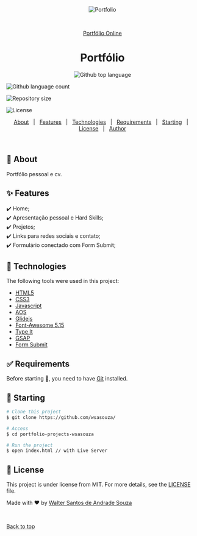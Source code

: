 <div align="center" id="top"> 
  <img src="./assets/images/portfolio-web.gif" alt="Portfolio" />

&#xa0;

<a href="https://portfolio-wsasouza.netlify.app/">Portfólio Online</a>

</div>

<h1 align="center">Portfólio</h1>

<p align="center">
  <img alt="Github top language" src="https://img.shields.io/github/languages/top/wsasouza/
portfolio-projects-wsasouza?color=56BEB8">

<img alt="Github language count" src="https://img.shields.io/github/languages/count/wsasouza/
portfolio-projects-wsasouza?color=56BEB8">

<img alt="Repository size" src="https://img.shields.io/github/repo-size/wsasouza/
portfolio-projects-wsasouza?color=56BEB8">

<img alt="License" src="https://img.shields.io/github/license/wsasouza/
portfolio-projects-wsasouza?color=56BEB8">

</p>

<p align="center">
  <a href="#dart-about">About</a> &#xa0; | &#xa0; 
  <a href="#sparkles-features">Features</a> &#xa0; | &#xa0;
  <a href="#rocket-technologies">Technologies</a> &#xa0; | &#xa0;
  <a href="#white_check_mark-requirements">Requirements</a> &#xa0; | &#xa0;
  <a href="#checkered_flag-starting">Starting</a> &#xa0; | &#xa0;
  <a href="#memo-license">License</a> &#xa0; | &#xa0;
  <a href="https://github.com/wsasouza" target="_blank">Author</a>
</p>

<br>

## :dart: About

Portfólio pessoal e cv.

## :sparkles: Features

:heavy_check_mark: Home;\
:heavy_check_mark: Apresentação pessoal e Hard Skills;\
:heavy_check_mark: Projetos;\
:heavy_check_mark: Links para redes sociais e contato;\
:heavy_check_mark: Formulário conectado com Form Submit;

## :rocket: Technologies

The following tools were used in this project:

- [HTML5](https://developer.mozilla.org/pt-BR/docs/Web/HTML)
- [CSS3](https://developer.mozilla.org/pt-BR/docs/Web/CSS)
- [Javascript](https://developer.mozilla.org/pt-BR/docs/Web/JavaScript)
- [AOS](https://michalsnik.github.io/aos/)
- [Glidejs](https://glidejs.com/)
- [Font-Awesome 5.15](https://fontawesome.com/v5.15/icons?d=gallery&p=2)
- [Type It](https://www.typeitjs.com/)
- [GSAP](<https://greensock.com/docs/v3/GSAP/gsap.from()>)
- [Form Submit](https://formsubmit.co/)

## :white_check_mark: Requirements

Before starting :checkered_flag:, you need to have [Git](https://git-scm.com) installed.

## :checkered_flag: Starting

```bash
# Clone this project
$ git clone https://github.com/wsasouza/

# Access
$ cd portfolio-projects-wsasouza

# Run the project
$ open index.html // with Live Server

```

## :memo: License

This project is under license from MIT. For more details, see the [LICENSE](LICENSE.md) file.

Made with :heart: by <a href="https://github.com/wsasouza" target="_blank">Walter Santos de Andrade Souza</a>

&#xa0;

<a href="#top">Back to top</a>

